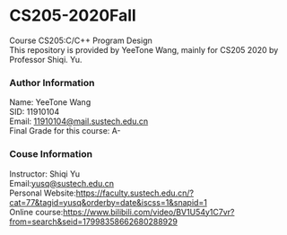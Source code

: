# CS205-2020Fall
Course CS205:C/C++ Program Design  
This repository is provided by YeeTone Wang, mainly for CS205 2020 by Professor Shiqi. Yu.

### Author Information
Name: YeeTone Wang  
SID: 11910104  
Email: 11910104@mail.sustech.edu.cn  
Final Grade for this course: A-  

### Couse Information
Instructor: Shiqi Yu  
Email:yusq@sustech.edu.cn  
Personal Website:https://faculty.sustech.edu.cn/?cat=77&tagid=yusq&orderby=date&iscss=1&snapid=1  
Online course:https://www.bilibili.com/video/BV1U54y1C7vr?from=search&seid=17998358662680288929
